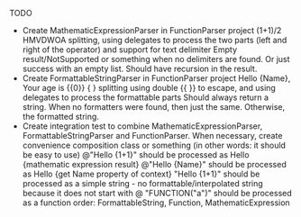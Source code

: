 TODO

- Create MathematicExpressionParser in FunctionParser project
  (1+1)/2 HMVDWOA splitting, using delegates to process the two parts (left and right of the operator) and support for text delimiter
  Empty result/NotSupported or something when no delimiters are found. Or just success with an empty list. Should have recursion in the result.
- Create FormattableStringParser in FunctionParser project
  Hello {Name}, Your age is {{0}}
  { } splitting using double {{ }} to escape, and using delegates to process the formattable parts
  Should always return a string. When no formatters were found, then just the same. Otherwise, the formatted string.
- Create integration test to combine MathematicExpressionParser, FormattableStringParser and FunctionParser.
  When necessary, create convenience composition class or something (in other words: it should be easy to use)
  @"Hello {1+1}" should be processed as Hello {mathematic expression result}
  @"Hello {Name}" should be processed as Hello {get Name property of context}
  "Hello {1+1}" should be processed as a simple string - no formattable/interpolated string because it does not start with @
  "FUNCTION(\"a\")" should be processed as a function
  order: FormattableString, Function, MathematicExpression